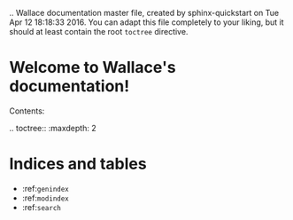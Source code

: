 .. Wallace documentation master file, created by
   sphinx-quickstart on Tue Apr 12 18:18:33 2016.
   You can adapt this file completely to your liking, but it should at least
   contain the root `toctree` directive.

Welcome to Wallace's documentation!
===================================

Contents:

.. toctree::
   :maxdepth: 2



Indices and tables
==================

* :ref:`genindex`
* :ref:`modindex`
* :ref:`search`

